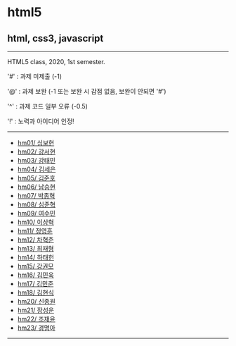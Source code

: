 # html5
## html, css3, javascript
---
HTML5 class, 2020, 1st semester.

'#' : 과제 미제출 (-1)

'@' : 과제 보완 (-1 또는 보완 시 감점 없음, 보완이 안되면 '#')

'^' : 과제 코드 일부 오류 (-0.5)

'!' : 노력과 아이디어 인정!

***
- [hm01/ 심보현](https://github.com)
- [hm02/ 강서현](https://github.com)
- [hm03/ 강태민](https://github.com)
- [hm04/ 김세은](https://github.com)
- [hm05/ 김준호](https://github.com)
- [hm06/ 남승현](https://github.com)
- [hm07/ 박종혁](https://github.com)
- [hm08/ 심준혁](https://github.com)
- [hm09/ 여수민](https://github.com)
- [hm10/ 이상혁](https://github.com)
- [hm11/ 정영훈](https://github.com)
- [hm12/ 차혁준](https://github.com)
- [hm13/ 최재형](https://github.com)
- [hm14/ 하태헌](https://github.com)
- [hm15/ 강권모](https://github.com)
- [hm16/ 김민욱](https://github.com)
- [hm17/ 김민준](https://github.com)
- [hm18/ 김현식](https://github.com)
- [hm20/ 신종원](https://github.com)
- [hm21/ 장성운](https://github.com)
- [hm22/ 조재윤](https://github.com)
- [hm23/ 경명아](https://github.com)

***

